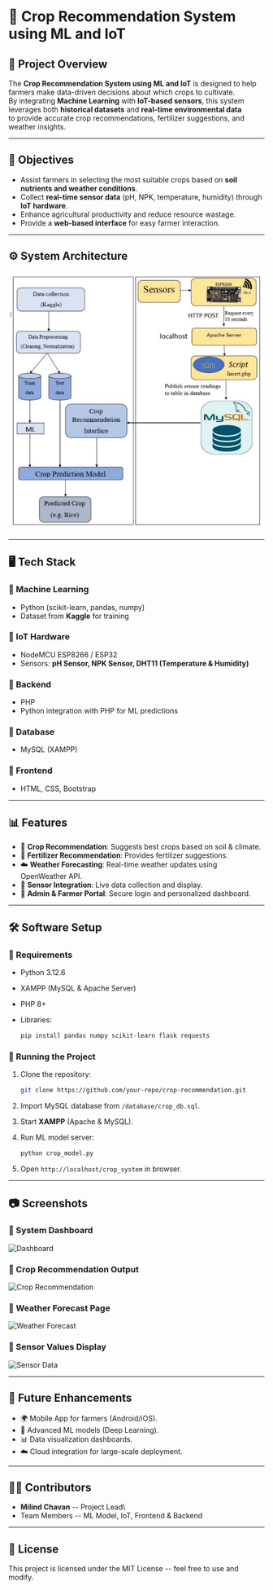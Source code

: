 # 🌾 Crop Recommendation System using ML and IoT

## 📌 Project Overview

The **Crop Recommendation System using ML and IoT** is designed to help
farmers make data-driven decisions about which crops to cultivate.\
By integrating **Machine Learning** with **IoT-based sensors**, this
system leverages both **historical datasets** and **real-time
environmental data**\
to provide accurate crop recommendations, fertilizer suggestions, and
weather insights.

------------------------------------------------------------------------

## 🎯 Objectives

-   Assist farmers in selecting the most suitable crops based on **soil
    nutrients and weather conditions**.
-   Collect **real-time sensor data** (pH, NPK, temperature, humidity)
    through **IoT hardware**.
-   Enhance agricultural productivity and reduce resource wastage.
-   Provide a **web-based interface** for easy farmer interaction.

------------------------------------------------------------------------

## ⚙️ System Architecture

![System Architecture](assets/img/system_arch.png)

------------------------------------------------------------------------

## 🖥️ Tech Stack

### 🔹 Machine Learning

-   Python (scikit-learn, pandas, numpy)
-   Dataset from **Kaggle** for training

### 🔹 IoT Hardware

-   NodeMCU ESP8266 / ESP32
-   Sensors: **pH Sensor, NPK Sensor, DHT11 (Temperature & Humidity)**

### 🔹 Backend

-   PHP
-   Python integration with PHP for ML predictions

### 🔹 Database

-   MySQL (XAMPP)

### 🔹 Frontend

-   HTML, CSS, Bootstrap

------------------------------------------------------------------------

## 📊 Features

-   🌱 **Crop Recommendation**: Suggests best crops based on soil &
    climate.
-   💊 **Fertilizer Recommendation**: Provides fertilizer suggestions.
-   ☁️ **Weather Forecasting**: Real-time weather updates using
    OpenWeather API.
-   📡 **Sensor Integration**: Live data collection and display.
-   🔐 **Admin & Farmer Portal**: Secure login and personalized
    dashboard.

------------------------------------------------------------------------

## 🛠️ Software Setup

### 🔹 Requirements

-   Python 3.12.6

-   XAMPP (MySQL & Apache Server)

-   PHP 8+

-   Libraries:

    ``` bash
    pip install pandas numpy scikit-learn flask requests
    ```

### 🔹 Running the Project

1.  Clone the repository:

    ``` bash
    git clone https://github.com/your-repo/crop-recommendation.git
    ```

2.  Import MySQL database from `/database/crop_db.sql`.

3.  Start **XAMPP** (Apache & MySQL).

4.  Run ML model server:

    ``` bash
    python crop_model.py
    ```

5.  Open `http://localhost/crop_system` in browser.

------------------------------------------------------------------------

## 📷 Screenshots

### 🔹 System Dashboard

![Dashboard](screenshots/dashboard.png)

### 🔹 Crop Recommendation Output

![Crop Recommendation](screenshots/crop_recommend.png)

### 🔹 Weather Forecast Page

![Weather Forecast](screenshots/weather.png)

### 🔹 Sensor Values Display

![Sensor Data](screenshots/sensor.png)

------------------------------------------------------------------------

## 🚀 Future Enhancements

-   🌍 Mobile App for farmers (Android/iOS).
-   🤖 Advanced ML models (Deep Learning).
-   📊 Data visualization dashboards.
-   ☁️ Cloud integration for large-scale deployment.

------------------------------------------------------------------------

## 👨‍💻 Contributors

-   **Milind Chavan** -- Project Lead\
-   Team Members -- ML Model, IoT, Frontend & Backend

------------------------------------------------------------------------

## 📜 License

This project is licensed under the MIT License -- feel free to use and
modify.

